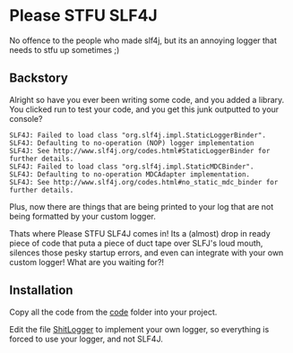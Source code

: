 # Please STFU SLF4J
No offence to the people who made slf4j, but its an annoying logger that needs to stfu up sometimes ;)

## Backstory
Alright so have you ever been writing some code, and you added a library. You clicked run to test your code, and you get this junk outputted to your console?
```
SLF4J: Failed to load class "org.slf4j.impl.StaticLoggerBinder".
SLF4J: Defaulting to no-operation (NOP) logger implementation
SLF4J: See http://www.slf4j.org/codes.html#StaticLoggerBinder for further details.
SLF4J: Failed to load class "org.slf4j.impl.StaticMDCBinder".
SLF4J: Defaulting to no-operation MDCAdapter implementation.
SLF4J: See http://www.slf4j.org/codes.html#no_static_mdc_binder for further details.
```
Plus, now there are things that are being printed to your log that are not being formatted by your custom logger.

Thats where Please STFU SLF4J comes in! Its a (almost) drop in ready piece of code that puta a piece of duct tape over SLFJ's loud mouth, silences those pesky startup errors, and even can integrate with your own custom logger! What are you waiting for?!

## Installation
Copy all the code from the [code](./code/) folder into your project.

Edit the file [ShitLogger](./code/org/golde/stfuslf4j/ShitLogger.java) to implement your own logger, so everything is forced to use your logger, and not SLF4J.